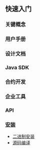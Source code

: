 ## 快速入门

### 关键概念
### 用户手册
### 设计文档
### Java SDK
### 合约开发
### 企业工具
### API
### [安装](manual/install.md)
- [二进制安装](manual/install.md#二进制安装)
- [源码编译](manual/install.md#源码编译)
